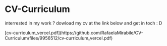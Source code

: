 # CV-Curriculum
interrested in my work ? dowload my cv at the link below and get in toch : D
<p>[cv-curriculum_vercel.pdf](https://github.com/RafaelaMirabile/CV-Curriculum/files/9956512/cv-curriculum_vercel.pdf)</p>
